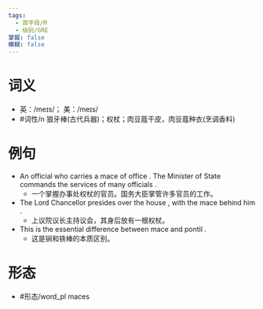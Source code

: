 ```yaml
---
tags:
  - 首字母/M
  - 级别/GRE
掌握: false
模糊: false
---
```

# 词义
- 英：/meɪs/； 美：/meɪs/
- #词性/n  狼牙棒(古代兵器)；权杖；肉豆蔻干皮，肉豆蔻种衣(烹调香料)
# 例句
- An official who carries a mace of office . The Minister of State commands the services of many officials .
	- 一个掌握办事处权杖的官员。国务大臣掌管许多官员的工作。
- The Lord Chancellor presides over the house , with the mace behind him .
	- 上议院议长主持议会，其身后放有一根权杖。
- This is the essential difference between mace and pontil .
	- 这是锏和铁棒的本质区别。
# 形态
- #形态/word_pl maces
